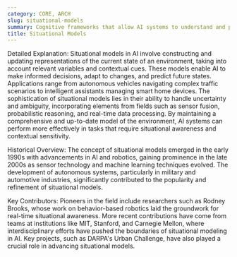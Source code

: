 ```yaml
---
category: CORE, ARCH
slug: situational-models
summary: Cognitive frameworks that allow AI systems to understand and predict dynamic environments by continuously integrating contextual information.
title: Situational Models
---
```


Detailed Explanation:
Situational models in AI involve constructing and updating representations of the current state of an environment, taking into account relevant variables and contextual cues. These models enable AI to make informed decisions, adapt to changes, and predict future states. Applications range from autonomous vehicles navigating complex traffic scenarios to intelligent assistants managing smart home devices. The sophistication of situational models lies in their ability to handle uncertainty and ambiguity, incorporating elements from fields such as sensor fusion, probabilistic reasoning, and real-time data processing. By maintaining a comprehensive and up-to-date model of the environment, AI systems can perform more effectively in tasks that require situational awareness and contextual sensitivity.

Historical Overview:
The concept of situational models emerged in the early 1990s with advancements in AI and robotics, gaining prominence in the late 2000s as sensor technology and machine learning techniques evolved. The development of autonomous systems, particularly in military and automotive industries, significantly contributed to the popularity and refinement of situational models.

Key Contributors:
Pioneers in the field include researchers such as Rodney Brooks, whose work on behavior-based robotics laid the groundwork for real-time situational awareness. More recent contributions have come from teams at institutions like MIT, Stanford, and Carnegie Mellon, where interdisciplinary efforts have pushed the boundaries of situational modeling in AI. Key projects, such as DARPA's Urban Challenge, have also played a crucial role in advancing situational models.